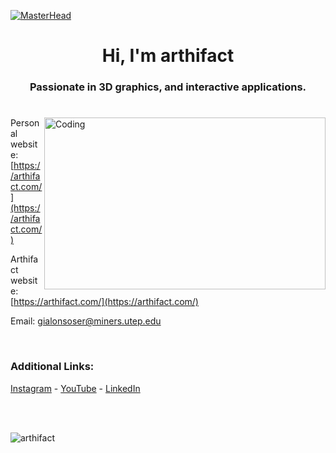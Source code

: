 [![MasterHead](https://i.pinimg.com/originals/b5/b8/2c/b5b82ca931a478f50a94f06ef2f9d211.jpg)](https://github.com/arthifact)
<h1 align="center"> Hi, I'm arthifact </h1>
<h3 align="center"> Passionate in 3D graphics, and interactive applications. </h3>
<h1 align="center"></h1>
<img align="right" alt="Coding" width="450" height="275" src="https://media4.giphy.com/media/v1.Y2lkPTc5MGI3NjExMHI4dHcxMGp6b3V3YjN0dW92YmY0ZmI2NGdjMHlocnV1djVoYjJtOCZlcD12MV9pbnRlcm5hbF9naWZfYnlfaWQmY3Q9Zw/3TZgJXiwbdbLG/giphy.webp">


Personal website: [https://arthifact.com/](https://arthifact.com/)

Arthifact website: [https://arthifact.com/](https://arthifact.com/)

Email: gialonsoser@miners.utep.edu

<br>

<h3 align="left">Additional Links:</h3>

<p align="left">
  <a href="https://instagram.com/arthifact_" target="_blank">Instagram</a> - <a href="https://www.youtube.com/channel/UCQdxToiyiHFkREX0fy65wGQ" target="_blank">YouTube</a> - <a href="https://linkedin.com/in/gialonsoser" target="_blank">LinkedIn</a>
</p>
<br>
<br>
<p align="left"> <img src="https://komarev.com/ghpvc/?username=arthifact&label=Profile%20views&color=0e75b6&style=flat" alt="arthifact" /> </p> 
